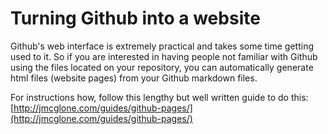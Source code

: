 # Turning Github into a website

Github's web interface is extremely practical and takes some time getting used to it. So if you are interested in having people not familiar with Github using the files located on your repository, you can automatically generate html files \(website pages\) from your Github markdown files. 

For instructions how, follow this lengthy but well written guide to do this: [http://jmcglone.com/guides/github-pages/](http://jmcglone.com/guides/github-pages/)

